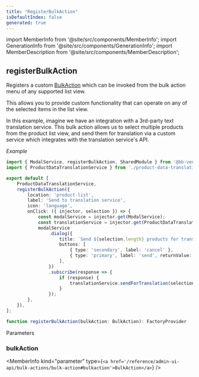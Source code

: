 ```yaml
---
title: "RegisterBulkAction"
isDefaultIndex: false
generated: true
---
```

<!-- This file was generated from the Vendure source. Do not modify. Instead, re-run the "docs:build" script -->
import MemberInfo from '@site/src/components/MemberInfo';
import GenerationInfo from '@site/src/components/GenerationInfo';
import MemberDescription from '@site/src/components/MemberDescription';


## registerBulkAction

<GenerationInfo sourceFile="packages/admin-ui/src/lib/core/src/extension/register-bulk-action.ts" sourceLine="52" packageName="@bb-vendure/admin-ui" since="1.8.0" />

Registers a custom <a href='/reference/admin-ui-api/bulk-actions/bulk-action#bulkaction'>BulkAction</a> which can be invoked from the bulk action menu
of any supported list view.

This allows you to provide custom functionality that can operate on any of the selected
items in the list view.

In this example, imagine we have an integration with a 3rd-party text translation service. This
bulk action allows us to select multiple products from the product list view, and send them for
translation via a custom service which integrates with the translation service's API.

*Example*

```ts title="providers.ts"
import { ModalService, registerBulkAction, SharedModule } from '@bb-vendure/admin-ui/core';
import { ProductDataTranslationService } from './product-data-translation.service';

export default [
    ProductDataTranslationService,
    registerBulkAction({
        location: 'product-list',
        label: 'Send to translation service',
        icon: 'language',
        onClick: ({ injector, selection }) => {
            const modalService = injector.get(ModalService);
            const translationService = injector.get(ProductDataTranslationService);
            modalService
                .dialog({
                    title: `Send ${selection.length} products for translation?`,
                    buttons: [
                        { type: 'secondary', label: 'cancel' },
                        { type: 'primary', label: 'send', returnValue: true },
                    ],
                })
                .subscribe(response => {
                    if (response) {
                        translationService.sendForTranslation(selection.map(item => item.productId));
                    }
                });
        },
    }),
];
```

```ts title="Signature"
function registerBulkAction(bulkAction: BulkAction): FactoryProvider
```
Parameters

### bulkAction

<MemberInfo kind="parameter" type={`<a href='/reference/admin-ui-api/bulk-actions/bulk-action#bulkaction'>BulkAction</a>`} />

